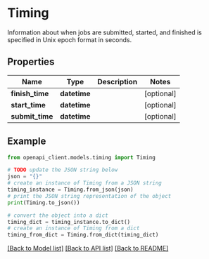 # Timing

Information about when jobs are submitted, started, and finished is specified in Unix epoch format in seconds.

## Properties

Name | Type | Description | Notes
------------ | ------------- | ------------- | -------------
**finish_time** | **datetime** |  | [optional] 
**start_time** | **datetime** |  | [optional] 
**submit_time** | **datetime** |  | [optional] 

## Example

```python
from openapi_client.models.timing import Timing

# TODO update the JSON string below
json = "{}"
# create an instance of Timing from a JSON string
timing_instance = Timing.from_json(json)
# print the JSON string representation of the object
print(Timing.to_json())

# convert the object into a dict
timing_dict = timing_instance.to_dict()
# create an instance of Timing from a dict
timing_from_dict = Timing.from_dict(timing_dict)
```
[[Back to Model list]](../README.md#documentation-for-models) [[Back to API list]](../README.md#documentation-for-api-endpoints) [[Back to README]](../README.md)



